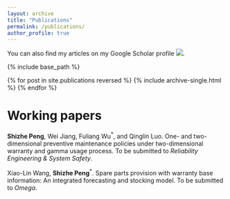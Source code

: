 ```yaml
---
layout: archive
title: "Publications"
permalink: /publications/
author_profile: true
---
```


You can also find my articles on my Google Scholar profile <a href='https://scholar.google.com/citations?user=V2KUfigAAAAJ&hl'><img src="https://img.shields.io/badge/citations%20-28-9cf?style=flat-square&logo=Google%20Scholar&labelColor=f6f6f6&color=9cf&style=flat&label=citations"></a>.

{% include base_path %}

{% for post in site.publications reversed %}
  {% include archive-single.html %}
{% endfor %}

Working papers
======
<b>Shizhe Peng</b>, Wei Jiang, Fuliang Wu<sup>*</sup>, and Qinglin Luo. One- and two-dimensional preventive maintenance policies under two-dimensional warranty and gamma usage process. To be submitted to <i>Reliability Engineering & System Safety</i>.

Xiao-Lin Wang, <b>Shizhe Peng</b><sup>*</sup>. Spare parts provision with warranty base information: An integrated forecasting and stocking model. To be submitted to <i>Omega</i>.
